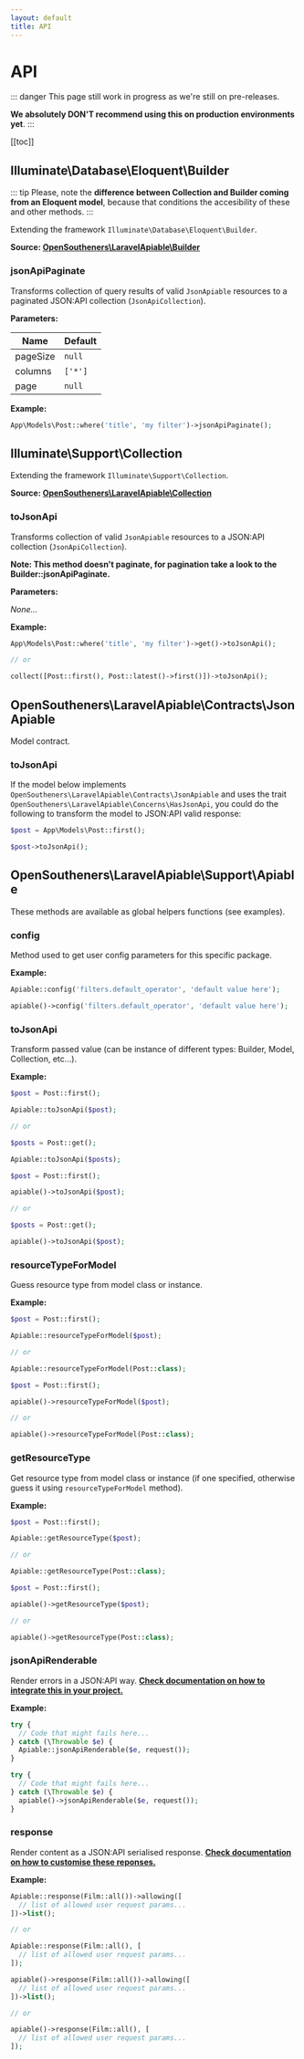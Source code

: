 ```yaml
---
layout: default
title: API
---
```


# API

::: danger
This page still work in progress as we're still on pre-releases.

**We absolutely DON'T recommend using this on production environments yet**.
:::

[[toc]]

## Illuminate\Database\Eloquent\Builder

::: tip
Please, note the **difference between Collection and Builder coming from an Eloquent model**, because that conditions the accesibility of these and other methods.
:::

Extending the framework `Illuminate\Database\Eloquent\Builder`.

**Source: [OpenSoutheners\LaravelApiable\Builder](https://github.com/open-southeners/laravel-apiable/blob/7caaa1dbf4925c53ff181630eec46d9b7df2c277/src/Builder.php)**

### jsonApiPaginate

Transforms collection of query results of valid `JsonApiable` resources to a paginated JSON:API collection (`JsonApiCollection`).

**Parameters:**

| Name     | Default |
| -------- | ------- |
| pageSize | `null`  |
| columns  | `['*']` |
| page     | `null`  |

**Example:**

```php
App\Models\Post::where('title', 'my filter')->jsonApiPaginate();
```

## Illuminate\Support\Collection

Extending the framework `Illuminate\Support\Collection`.

**Source: [OpenSoutheners\LaravelApiable\Collection](https://github.com/open-southeners/laravel-apiable/blob/7caaa1dbf4925c53ff181630eec46d9b7df2c277/src/Collection.php)**

### toJsonApi

Transforms collection of valid `JsonApiable` resources to a JSON:API collection (`JsonApiCollection`).

**Note: This method doesn't paginate, for pagination take a look to the Builder::jsonApiPaginate.**

**Parameters:**

_None..._

**Example:**

```php
App\Models\Post::where('title', 'my filter')->get()->toJsonApi();

// or

collect([Post::first(), Post::latest()->first()])->toJsonApi();
```

## OpenSoutheners\LaravelApiable\Contracts\JsonApiable

Model contract.

### toJsonApi

If the model below implements `OpenSoutheners\LaravelApiable\Contracts\JsonApiable` and uses the trait `OpenSoutheners\LaravelApiable\Concerns\HasJsonApi`, you could do the following to transform the model to JSON:API valid response:

```php
$post = App\Models\Post::first();

$post->toJsonApi();
```

## OpenSoutheners\LaravelApiable\Support\Apiable

These methods are available as global helpers functions (see examples).

### config

Method used to get user config parameters for this specific package.

**Example:**

<CodeGroup>
  <CodeGroupItem title="FACADE">

```php
Apiable::config('filters.default_operator', 'default value here');
```

  </CodeGroupItem>

  <CodeGroupItem title="HELPER">

```php
apiable()->config('filters.default_operator', 'default value here');
```

  </CodeGroupItem>
</CodeGroup>

### toJsonApi

Transform passed value (can be instance of different types: Builder, Model, Collection, etc...).

**Example:**

<CodeGroup>
  <CodeGroupItem title="FACADE">

```php
$post = Post::first();

Apiable::toJsonApi($post);

// or

$posts = Post::get();

Apiable::toJsonApi($posts);
```

  </CodeGroupItem>

  <CodeGroupItem title="HELPER">

```php
$post = Post::first();

apiable()->toJsonApi($post);

// or

$posts = Post::get();

apiable()->toJsonApi($post);
```

  </CodeGroupItem>
</CodeGroup>

### resourceTypeForModel

Guess resource type from model class or instance.

**Example:**

<CodeGroup>
  <CodeGroupItem title="FACADE">

```php
$post = Post::first();

Apiable::resourceTypeForModel($post);

// or

Apiable::resourceTypeForModel(Post::class);
```

  </CodeGroupItem>

  <CodeGroupItem title="HELPER">

```php
$post = Post::first();

apiable()->resourceTypeForModel($post);

// or

apiable()->resourceTypeForModel(Post::class);
```

  </CodeGroupItem>
</CodeGroup>

### getResourceType

Get resource type from model class or instance (if one specified, otherwise guess it using `resourceTypeForModel` method).

**Example:**

<CodeGroup>
  <CodeGroupItem title="FACADE">

```php
$post = Post::first();

Apiable::getResourceType($post);

// or

Apiable::getResourceType(Post::class);
```

  </CodeGroupItem>

  <CodeGroupItem title="HELPER">

```php
$post = Post::first();

apiable()->getResourceType($post);

// or

apiable()->getResourceType(Post::class);
```

  </CodeGroupItem>
</CodeGroup>

### jsonApiRenderable

Render errors in a JSON:API way. **[Check documentation on how to integrate this in your project.](README.md/#error-handling)**

**Example:**

<CodeGroup>
  <CodeGroupItem title="FACADE">

```php
try {
  // Code that might fails here...
} catch (\Throwable $e) {
  Apiable::jsonApiRenderable($e, request());
}
```

  </CodeGroupItem>

  <CodeGroupItem title="HELPER">

```php
try {
  // Code that might fails here...
} catch (\Throwable $e) {
  apiable()->jsonApiRenderable($e, request());
}
```

  </CodeGroupItem>
</CodeGroup>

### response

Render content as a JSON:API serialised response. **[Check documentation on how to customise these reponses.](responses.md)**

**Example:**

<CodeGroup>
  <CodeGroupItem title="FACADE">

```php
Apiable::response(Film::all())->allowing([
  // list of allowed user request params...
])->list();

// or

Apiable::response(Film::all(), [
  // list of allowed user request params...
]);
```

  </CodeGroupItem>

  <CodeGroupItem title="HELPER">

```php
apiable()->response(Film::all())->allowing([
  // list of allowed user request params...
])->list();

// or

apiable()->response(Film::all(), [
  // list of allowed user request params...
]);
```

  </CodeGroupItem>
</CodeGroup>

